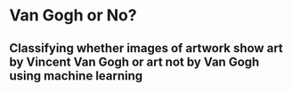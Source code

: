# Van Gogh or No?

Classifying whether images of artwork show art by Vincent Van Gogh or art not by Van Gogh using machine learning
---
